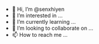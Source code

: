 - 👋 Hi, I’m @senxhiyen
- 👀 I’m interested in ...
- 🌱 I’m currently learning ...
- 💞️ I’m looking to collaborate on ...
- 📫 How to reach me ...

<!---
senxhiyen/senxhiyen is a ✨ special ✨ repository because its `README.md` (this file) appears on your GitHub profile.
You can click the Preview link to take a look at your changes.
--->
